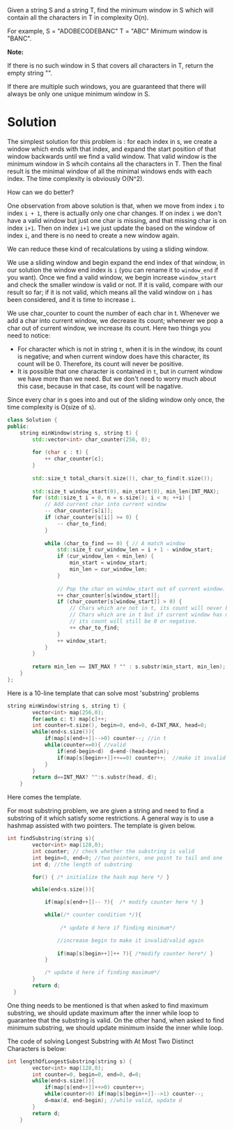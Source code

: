 Given a string S and a string T, find the minimum window in S which will contain all the characters in T in complexity O(n).

For example,
S = "ADOBECODEBANC"
T = "ABC"
Minimum window is "BANC".

__Note:__

If there is no such window in S that covers all characters in T, return the empty string "".

If there are multiple such windows, you are guaranteed that there will always be only one unique minimum window in S.


# Solution

The simplest solution for this problem is : for each index in s, we create a window which ends with that index, and expand the start position of that window backwards until we find a valid window. That valid window is the minimum window in S whcih contains all the characters in T. Then the final result is the minimal window of all the minimal windows ends with each index. The time complexity is obviously O(N^2).

How can we do better?

One observation from above solution is that, when we move from index ```i``` to index ```i + 1```, there is actually only one char changes. If on index ```i``` we don't have a valid window but just one char is missing, and that missing char  is on index ```i+1```. Then on index ```i+1``` we just update the based on the window of index ```i```, and there is no need to create a new window again.

We can reduce these kind of recalculations by using a sliding window.

We use a sliding window and begin expand the end index of that window, in our solution the window end index is ```i``` (you can rename it to ```window_end``` if you want). Once we find a valid window, we begin increase ```window_start```  and check the smaller window is valid or not. If it is valid, compare with our result so far; if it is not valid, which means all the valid window on ```i``` has been considered, and it is time to increase ```i```.

We use char_counter to count the number of each char in t. Whenever we add a char into current window, we decrease its count; whenever we pop a char out of current window, we increase its count. Here two things you need to notice:

* For character which is not in string ```t```, when it is in the window, its count is negative; and when current window does have this character, its count will be 0. Therefore, its count will never be positive.
* It is possible that one character is contained in ```t```, but in current window we have more than we need. But we don't need to worry much about this case, because in that case, its count will be nagative.

Since every char in s goes into and out of the sliding window only once, the time complexity is O(size of s).

```cpp
class Solution {
public:
    string minWindow(string s, string t) {
        std::vector<int> char_counter(256, 0);
        
        for (char c : t) {
            ++ char_counter[c];
        }
        
        std::size_t total_chars(t.size()), char_to_find(t.size());
        
        std::size_t window_start(0), min_start(0), min_len(INT_MAX);
        for (std::size_t i = 0, n = s.size(); i < n; ++i) {
            // Add current char into current window
            -- char_counter[s[i]];
            if (char_counter[s[i]] >= 0) {
                -- char_to_find;
            }
            
            while (char_to_find == 0) { // A match window
                std::size_t cur_window_len = i + 1 - window_start;
                if (cur_window_len < min_len) {
                    min_start = window_start;
                    min_len = cur_window_len;
                }
                
                // Pop the char on window_start out of current window.
                ++ char_counter[s[window_start]];
                if (char_counter[s[window_start]] > 0) {
                    // Chars which are not in t, its count will never be positive.
                    // Chars which are in t but if current window has more than we need, 
                    // its count will still be 0 or negative.
                    ++ char_to_find;
                }
                ++ window_start;
            }
        }
        
        return min_len == INT_MAX ? "" : s.substr(min_start, min_len);
    }
};
```  
  
  
Here is a 10-line template that can solve most 'substring' problems
```cpp
string minWindow(string s, string t) {
        vector<int> map(256,0);
        for(auto c: t) map[c]++;
        int counter=t.size(), begin=0, end=0, d=INT_MAX, head=0;
        while(end<s.size()){
            if(map[s[end++]]-->0) counter--; //in t
            while(counter==0){ //valid
                if(end-begin<d)  d=end-(head=begin);
                if(map[s[begin++]]++==0) counter++;  //make it invalid
            }  
        }
        return d==INT_MAX? "":s.substr(head, d);
    }
```

Here comes the template.

For most substring problem, we are given a string and need to find a substring of it which satisfy some restrictions. A general way is to use a hashmap assisted with two pointers. The template is given below.
  
```cpp
int findSubstring(string s){
        vector<int> map(128,0);
        int counter; // check whether the substring is valid
        int begin=0, end=0; //two pointers, one point to tail and one  head
        int d; //the length of substring

        for() { /* initialize the hash map here */ }

        while(end<s.size()){

            if(map[s[end++]]-- ?){  /* modify counter here */ }

            while(/* counter condition */){ 
                 
                 /* update d here if finding minimum*/

                //increase begin to make it invalid/valid again
                
                if(map[s[begin++]]++ ?){ /*modify counter here*/ }
            }  

            /* update d here if finding maximum*/
        }
        return d;
  }
```

One thing needs to be mentioned is that when asked to find maximum substring, we should update maximum after the inner while loop to guarantee that the substring is valid. On the other hand, when asked to find minimum substring, we should update minimum inside the inner while loop.

The code of solving Longest Substring with At Most Two Distinct Characters is below:


```cpp
int lengthOfLongestSubstring(string s) {
        vector<int> map(128,0);
        int counter=0, begin=0, end=0, d=0; 
        while(end<s.size()){
            if(map[s[end++]]++>0) counter++; 
            while(counter>0) if(map[s[begin++]]-->1) counter--;
            d=max(d, end-begin); //while valid, update d
        }
        return d;
    }
```    

